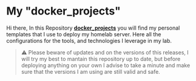 # My "docker_projects"

Hi there,
In this Repository [**docker_projects**](https://github.com/gmatng/docker_projects/) you will find my personal templates that I use to deploy my homelab server. Here all the configurations for the tools, and technologies I leverage in my lab. 

>:warning: Please beware of updates and on the versions of this releases, I will try my best to mantain this repository up to date, but before deploying anything on your own I advise to take a minute and make sure that the versions I am using are still valid and safe.
